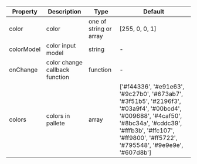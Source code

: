 | Property       | Description           | Type             | Default       |
|------------|----------------|------------------|--------------|
| color      | color | one of string or array | [255, 0, 0, 1]  |
| colorModel | color input model | string |  -  |
| onChange   | color change callback function  | function    | - |
| colors      | colors in pallete | array    | ['#f44336', '#e91e63', '#9c27b0', '#673ab7', '#3f51b5', '#2196f3', '#03a9f4', '#00bcd4', '#009688', '#4caf50', '#8bc34a', '#cddc39', '#fffb3b', '#ffc107', '#ff9800', '#ff5722', '#795548', '#9e9e9e', '#607d8b']  |

